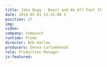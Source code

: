 ```yaml
---
title: Jake Bugg - Beast and We All Feel It
date: 2014-05-01 13:35:00 Z
position: 27
img: 
video: 
company: Somesuch
runtime: Promo
director: Bob Harlow
producers: Denna Cartamkhoob
role: Production Manager
is-featured: 
---
```


